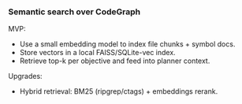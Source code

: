 ### Semantic search over CodeGraph

MVP:
- Use a small embedding model to index file chunks + symbol docs.
- Store vectors in a local FAISS/SQLite-vec index.
- Retrieve top-k per objective and feed into planner context.

Upgrades:
- Hybrid retrieval: BM25 (ripgrep/ctags) + embeddings rerank.


